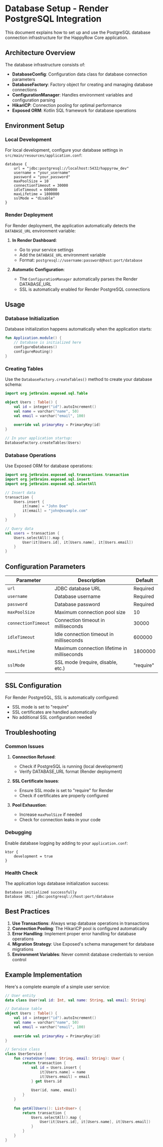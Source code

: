 # Database Setup - Render PostgreSQL Integration

This document explains how to set up and use the PostgreSQL database connection infrastructure for the HappyRow Core application.

## Architecture Overview

The database infrastructure consists of:
- **DatabaseConfig**: Configuration data class for database connection parameters
- **DatabaseFactory**: Factory object for creating and managing database connections
- **ConfigurationManager**: Handles environment variables and configuration parsing
- **HikariCP**: Connection pooling for optimal performance
- **Exposed ORM**: Kotlin SQL framework for database operations

## Environment Setup

### Local Development

For local development, configure your database settings in `src/main/resources/application.conf`:

```hocon
database {
    url = "jdbc:postgresql://localhost:5432/happyrow_dev"
    username = "your_username"
    password = "your_password"
    maxPoolSize = 10
    connectionTimeout = 30000
    idleTimeout = 600000
    maxLifetime = 1800000
    sslMode = "disable"
}
```

### Render Deployment

For Render deployment, the application automatically detects the `DATABASE_URL` environment variable:

1. **In Render Dashboard**: 
   - Go to your service settings
   - Add the `DATABASE_URL` environment variable
   - Format: `postgresql://username:password@host:port/database`

2. **Automatic Configuration**: 
   - The `ConfigurationManager` automatically parses the Render DATABASE_URL
   - SSL is automatically enabled for Render PostgreSQL connections

## Usage

### Database Initialization

Database initialization happens automatically when the application starts:

```kotlin
fun Application.module() {
    // Database is initialized here
    configureDatabases()
    configureRouting()
}
```

### Creating Tables

Use the `DatabaseFactory.createTables()` method to create your database schema:

```kotlin
import org.jetbrains.exposed.sql.Table

object Users : Table() {
    val id = integer("id").autoIncrement()
    val name = varchar("name", 50)
    val email = varchar("email", 100)
    
    override val primaryKey = PrimaryKey(id)
}

// In your application startup:
DatabaseFactory.createTables(Users)
```

### Database Operations

Use Exposed ORM for database operations:

```kotlin
import org.jetbrains.exposed.sql.transactions.transaction
import org.jetbrains.exposed.sql.insert
import org.jetbrains.exposed.sql.selectAll

// Insert data
transaction {
    Users.insert {
        it[name] = "John Doe"
        it[email] = "john@example.com"
    }
}

// Query data
val users = transaction {
    Users.selectAll().map {
        User(it[Users.id], it[Users.name], it[Users.email])
    }
}
```

## Configuration Parameters

| Parameter | Description | Default |
|-----------|-------------|---------|
| `url` | JDBC database URL | Required |
| `username` | Database username | Required |
| `password` | Database password | Required |
| `maxPoolSize` | Maximum connection pool size | 10 |
| `connectionTimeout` | Connection timeout in milliseconds | 30000 |
| `idleTimeout` | Idle connection timeout in milliseconds | 600000 |
| `maxLifetime` | Maximum connection lifetime in milliseconds | 1800000 |
| `sslMode` | SSL mode (require, disable, etc.) | "require" |

## SSL Configuration

For Render PostgreSQL, SSL is automatically configured:
- SSL mode is set to "require"
- SSL certificates are handled automatically
- No additional SSL configuration needed

## Troubleshooting

### Common Issues

1. **Connection Refused**: 
   - Check if PostgreSQL is running (local development)
   - Verify DATABASE_URL format (Render deployment)

2. **SSL Certificate Issues**:
   - Ensure SSL mode is set to "require" for Render
   - Check if certificates are properly configured

3. **Pool Exhaustion**:
   - Increase `maxPoolSize` if needed
   - Check for connection leaks in your code

### Debugging

Enable database logging by adding to your `application.conf`:

```hocon
ktor {
    development = true
}
```

### Health Check

The application logs database initialization success:
```
Database initialized successfully
Database URL: jdbc:postgresql://host:port/database
```

## Best Practices

1. **Use Transactions**: Always wrap database operations in transactions
2. **Connection Pooling**: The HikariCP pool is configured automatically
3. **Error Handling**: Implement proper error handling for database operations
4. **Migration Strategy**: Use Exposed's schema management for database migrations
5. **Environment Variables**: Never commit database credentials to version control

## Example Implementation

Here's a complete example of a simple user service:

```kotlin
// User entity
data class User(val id: Int, val name: String, val email: String)

// Database table
object Users : Table() {
    val id = integer("id").autoIncrement()
    val name = varchar("name", 50)
    val email = varchar("email", 100)
    
    override val primaryKey = PrimaryKey(id)
}

// Service class
class UserService {
    fun createUser(name: String, email: String): User {
        return transaction {
            val id = Users.insert {
                it[Users.name] = name
                it[Users.email] = email
            } get Users.id
            
            User(id, name, email)
        }
    }
    
    fun getAllUsers(): List<User> {
        return transaction {
            Users.selectAll().map {
                User(it[Users.id], it[Users.name], it[Users.email])
            }
        }
    }
}
```
